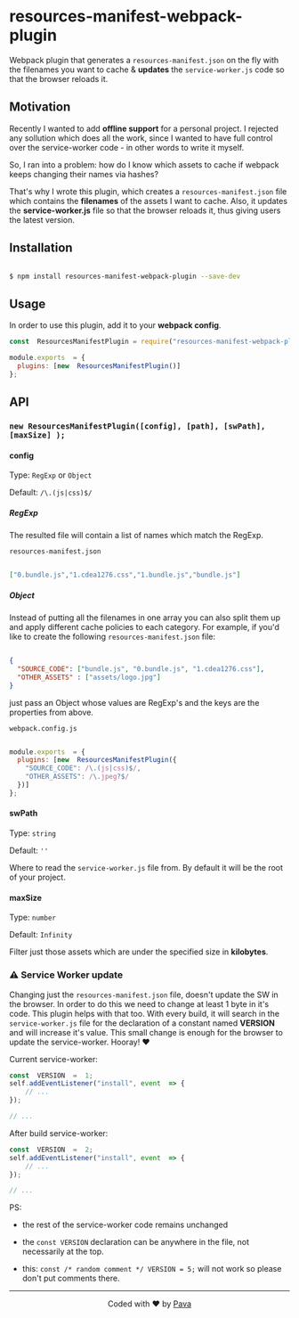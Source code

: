 
# resources-manifest-webpack-plugin

  

Webpack plugin that generates a ```resources-manifest.json``` on the fly with the filenames you want to cache & **updates** the `service-worker.js` code so that the browser reloads it.

  

## Motivation

  

Recently I wanted to add **offline support** for a personal project. I rejected any sollution which does all the work, since I wanted to have full control over the service-worker code - in other words to write it myself.

  

So, I ran into a problem: how do I know which assets to cache if webpack keeps changing their names via hashes?

  

That's why I wrote this plugin, which creates a ```resources-manifest.json``` file which contains the **filenames** of the assets I want to cache. Also, it updates the **service-worker.js** file so that the browser reloads it, thus giving users the latest version.

  

## Installation

  

```bash

$ npm install resources-manifest-webpack-plugin --save-dev

```

  

## Usage

  

In order to use this plugin, add it to your **webpack config**.
```js
const  ResourcesManifestPlugin = require("resources-manifest-webpack-plugin");

module.exports  = {
  plugins: [new  ResourcesManifestPlugin()]
};
```
  

## API

  

### ```new ResourcesManifestPlugin([config], [path], [swPath], [maxSize] );```

  

#### config

Type: `RegExp` or `Object` <br/>

Default: ```/\.(js|css)$/```

##### RegExp

The resulted file will contain a list of names which match the RegExp.

```resources-manifest.json```
```json

["0.bundle.js","1.cdea1276.css","1.bundle.js","bundle.js"]

```
##### Object
  
Instead of putting all the filenames in one array you can also split them up and apply different cache policies to each category. For example, if you'd like to create the following ```resources-manifest.json``` file:

  

```json

{
  "SOURCE_CODE": ["bundle.js", "0.bundle.js", "1.cdea1276.css"],
  "OTHER_ASSETS" : ["assets/logo.jpg"]
}
```

just pass an Object whose values are RegExp's and the keys are the properties from above.

  
`webpack.config.js`
```js

module.exports  = {
  plugins: [new  ResourcesManifestPlugin({
    "SOURCE_CODE": /\.(js|css)$/,
    "OTHER_ASSETS": /\.jpeg?$/
  })]
};
```

#### swPath
Type: `string`

Default: ```''```

Where to read the `service-worker.js` file from. By default it will be the root of your project.


#### maxSize
Type: `number` 

Default: ```Infinity```

Filter just those assets which are under the specified size in **kilobytes**.


### ⚠ Service Worker update

Changing just the ```resources-manifest.json``` file, doesn't update the SW in the browser. In order to do this we need to change at least 1 byte in it's code. This plugin helps with that too. With every build, it will search in the ```service-worker.js``` file for the declaration of a constant named **VERSION** and will increase it's value. This small change is enough for the browser to update the service-worker. Hooray! ❤

Current service-worker:

```js
const  VERSION  =  1;
self.addEventListener("install", event  => {
	// ...
});

// ...
```
 
After build service-worker:

```js
const  VERSION  =  2;
self.addEventListener("install", event  => {
	// ...
});

// ...
```

PS:

* the rest of the service-worker code remains unchanged

* the ```const VERSION``` declaration can be anywhere in the file, not necessarily at the top.

* this: ```const /* random comment */ VERSION = 5;``` will not work so please don't put comments there.

<hr/>

<p  align="center"> Coded with ❤ by <a  href="https://iampava.com"> Pava </a>  </p>
